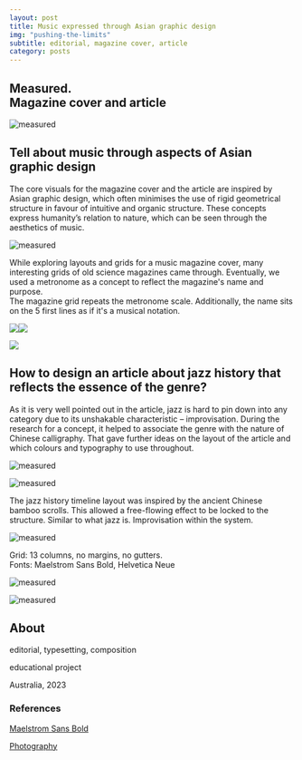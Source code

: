 ```yaml
---
layout: post
title: Music expressed through Asian graphic design
img: "pushing-the-limits"
subtitle: editorial, magazine cover, article
category: posts
---
```



## Measured.<br/>Magazine cover and article

![measured](/img/pushing-the-limits-1.jpg)

## Tell about music through aspects of Asian graphic design

<span class="half-content">The core visuals for the magazine cover and the article are inspired by Asian graphic design, 
which often minimises the use of rigid geometrical structure in favour of intuitive and organic structure. 
These concepts express humanity’s relation to nature, which can be seen through the aesthetics of music.

![measured](/img/pushing-the-limits-2.jpg)

<span class="half-content">While exploring layouts and grids for a music magazine cover, many interesting grids of old science magazines came through.
Eventually, we used a metronome as a concept to reflect the magazine's name and purpose.</br>
The magazine grid repeats the metronome scale. Additionally, the name sits on the 5 first lines as if it's a musical notation.</span>

<img src="/img/pushing-the-limits-3.jpg" class="content-img-half" /><img style="align-self: flex-start;" src="/img/pushing-the-limits-4.jpg" class="content-img-half" />

<img src="/img/pushing-the-limits-5.jpg" class="content-img-full" />

## How to design an article about jazz history that reflects the essence of the genre?
<span class="half-content">As it is very well pointed out in the article, jazz is hard to pin down into any category due to its unshakable characteristic – improvisation.
During the research for a concept, it helped to associate the genre with the nature of Chinese calligraphy. 
That gave further ideas on the layout of the article and which colours and typography to use throughout.

![measured](/img/pushing-the-limits-6.jpg)

![measured](/img/pushing-the-limits-7.jpg)

<span class="half-content">The jazz history timeline layout was inspired by the ancient Chinese bamboo scrolls. 
This allowed a free-flowing effect to be locked to the structure. Similar to what jazz is. Improvisation within the system.

![measured](/img/pushing-the-limits-8.jpg)

<span class="half-content">Grid: 13 columns, no margins, no gutters.<br/>
Fonts: Maelstrom Sans Bold, Helvetica Neue

![measured](/img/pushing-the-limits-9.jpg)

![measured](/img/pushing-the-limits-10.jpg)

## About

editorial, typesetting, composition

educational project

Australia, 2023

### References

[Maelstrom Sans Bold](https://klim.co.nz/retail-fonts/maelstrom-sans/)

[Photography](https://www.charlevilleactionjazz.com/photos.htm)
